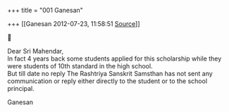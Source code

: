 +++
title = "001 Ganesan"

+++
[[Ganesan	2012-07-23, 11:58:51 [Source](https://groups.google.com/g/bvparishat/c/-6Ivjztg2cE)]]





Dear Sri Mahendar,  
In fact 4 years back some students applied for this scholarship while they were students of 10th standard in the high school.  
But till date no reply The Rashtriya Sanskrit Samsthan has not sent any communication or reply either directly to the student or to the school principal.  
  
Ganesan  

``` ```

